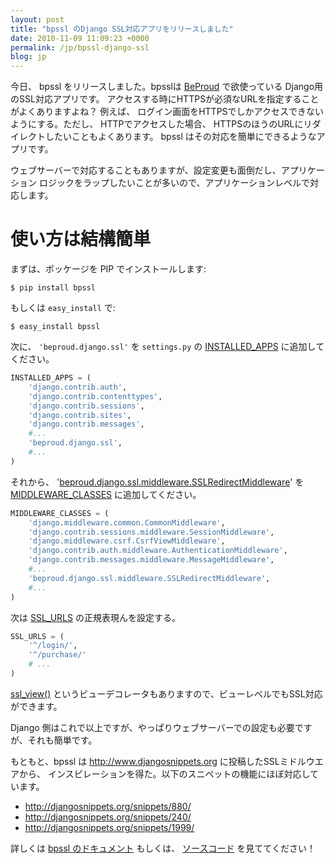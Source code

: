 ```yaml
---
layout: post
title: "bpssl のDjango SSL対応アプリをリリースしました"
date: 2010-11-09 11:09:23 +0000
permalink: /jp/bpssl-django-ssl
blog: jp
---
```


今日、 bpssl をリリースしました。bpsslは [BeProud](http://www.beproud.jp/) で欲使っている
Django用のSSL対応アプリです。 アクセスする時にHTTPSが必須なURLを指定することがよくありますよね？ 例えば、
ログイン画面をHTTPSでしかアクセスできないようにする。ただし、 HTTPでアクセスした場合、
HTTPSのほうのURLにリダイレクトしたいこともよくあります。 bpssl はその対応を簡単にできるようなアプリです。

ウェブサーバーで対応することもありますが、設定変更も面倒だし、アプリケーション
ロジックをラップしたいことが多いので、アプリケーションレベルで対応します。

# 使い方は結構簡単

まずは、ポッケージを PIP でインストールします:

    $ pip install bpssl

もしくは `easy_install` で:

    $ easy_install bpssl

次に、 `'beproud.django.ssl'` を `settings.py` の
[INSTALLED\_APPS](http://djangoproject.jp/doc/ja/1.0/ref/settings.html#installed-apps)
に追加してください。

``` python
INSTALLED_APPS = (
    'django.contrib.auth',
    'django.contrib.contenttypes',
    'django.contrib.sessions',
    'django.contrib.sites',
    'django.contrib.messages',
    #...
    'beproud.django.ssl',
    #...
)
```

それから、
'[beproud.django.ssl.middleware.SSLRedirectMiddleware](http://beproud.bitbucket.org/bpssl-1.0/ja/usage.html#beproud.django.ssl.middleware.SSLRedirectMiddleware)'
を
[MIDDLEWARE\_CLASSES](http://djangoproject.jp/doc/ja/1.0/ref/settings.html#setting-MIDDLEWARE_CLASSES)
に追加してください。

``` python
MIDDLEWARE_CLASSES = (
    'django.middleware.common.CommonMiddleware',
    'django.contrib.sessions.middleware.SessionMiddleware',
    'django.middleware.csrf.CsrfViewMiddleware',
    'django.contrib.auth.middleware.AuthenticationMiddleware',
    'django.contrib.messages.middleware.MessageMiddleware',
    #...
    'beproud.django.ssl.middleware.SSLRedirectMiddleware',
    #...
)
```

次は
[SSL\_URLS](http://beproud.bitbucket.org/bpssl-1.0/ja/settings.html#setting-ssl-urls)
の正規表現んを設定する。

``` python
SSL_URLS = (
    '^/login/',
    '^/purchase/'
    # ...
)
```

[ssl\_view()](http://beproud.bitbucket.org/bpssl-1.0/ja/usage.html#beproud.django.ssl.decorators.ssl_view)
というビューデコレータもありますので、ビューレベルでもSSL対応ができます。

Django 側はこれで以上ですが、やっぱりウェブサーバーでの設定も必要ですが、それも簡単です。

もともと、bpssl は <http://www.djangosnippets.org> に投稿したSSLミドルウエアから、
インスピレーションを得た。以下のスニペットの機能にほぼ対応しています。

  - <http://djangosnippets.org/snippets/880/>
  - <http://djangosnippets.org/snippets/240/>
  - <http://djangosnippets.org/snippets/1999/>

詳しくは [bpssl のドキュメント](http://beproud.bitbucket.org/bpssl-1.0/ja/) もしくは、
[ソースコード](http://bitbucket.org/beproud/bpssl/) を見ててください！
